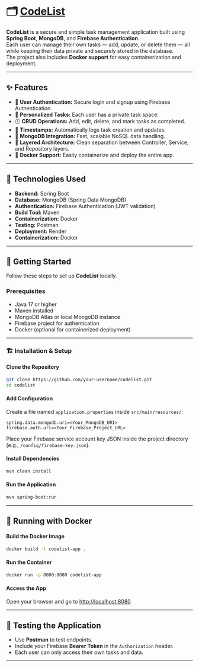 # 🗂️ [CodeList](https://code-list-omega.vercel.app)

**CodeList** is a secure and simple task management application built using **Spring Boot**, **MongoDB**, and **Firebase Authentication**.  
Each user can manage their own tasks — add, update, or delete them — all while keeping their data private and securely stored in the database.  
The project also includes **Docker support** for easy containerization and deployment.

---

## ✨ Features

- 🔐 **User Authentication:** Secure login and signup using Firebase Authentication.  
- 🧾 **Personalized Tasks:** Each user has a private task space.  
- 🕓 **CRUD Operations:** Add, edit, delete, and mark tasks as completed.  
- 📆 **Timestamps:** Automatically logs task creation and updates.  
- 💾 **MongoDB Integration:** Fast, scalable NoSQL data handling.  
- 🧱 **Layered Architecture:** Clean separation between Controller, Service, and Repository layers.  
- 🐳 **Docker Support:** Easily containerize and deploy the entire app.

---

## 🧰 Technologies Used

- **Backend:** Spring Boot  
- **Database:** MongoDB (Spring Data MongoDB)  
- **Authentication:** Firebase Authentication (JWT validation)  
- **Build Tool:** Maven  
- **Containerization:** Docker  
- **Testing:** Postman  
- **Deployment:** Render
- **Containerization:** Docker

---

## 🚀 Getting Started

Follow these steps to set up **CodeList** locally.

### Prerequisites

- Java 17 or higher  
- Maven installed  
- MongoDB Atlas or local MongoDB instance  
- Firebase project for authentication  
- Docker (optional for containerized deployment)

---

### 🏗️ Installation & Setup

#### Clone the Repository

```bash
git clone https://github.com/your-username/codelist.git
cd codelist
```

#### Add Configuration

Create a file named `application.properties` inside `src/main/resources/`:

```
spring.data.mongodb.uri=<Your_MongoDB_URI>
firebase.auth.url=<Your_Firebase_Project_URL>
```

Place your Firebase service account key JSON inside the project directory (e.g., `/config/firebase-key.json`).

#### Install Dependencies

```bash
mvn clean install
```

#### Run the Application

```bash
mvn spring-boot:run
```

---

## 🐳 Running with Docker

#### Build the Docker Image

```bash
docker build -t codelist-app .
```

#### Run the Container

```bash
docker run -p 8080:8080 codelist-app
```

#### Access the App

Open your browser and go to [http://localhost:8080](http://localhost:8080)

---

## 🧪 Testing the Application

- Use **Postman** to test endpoints.  
- Include your Firebase **Bearer Token** in the `Authorization` header.  
- Each user can only access their own tasks and data.

---

